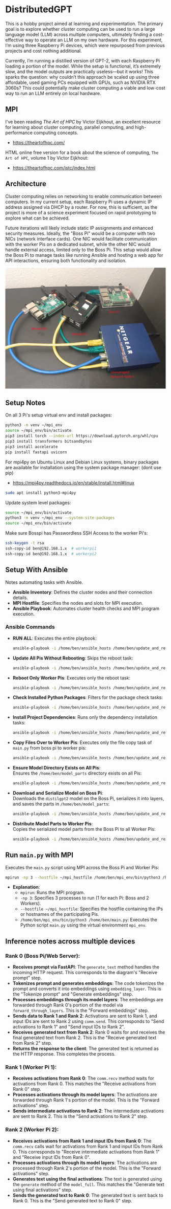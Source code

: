 # DistributedGPT

This is a hobby project aimed at learning and experimentation. The primary goal is to explore whether cluster computing can be used to run a large language model (LLM) across multiple computers, ultimately finding a cost-effective way to operate an LLM on my own hardware. For this experiment, I’m using three Raspberry Pi devices, which were repurposed from previous projects and cost nothing additional. 

Currently, I’m running a distilled version of GPT-2, with each Raspberry Pi loading a portion of the model. While the setup is functional, it’s extremely slow, and the model outputs are practically useless—but it works! This sparks the question: why couldn’t this approach be scaled up using three affordable, used gaming PCs equipped with GPUs, such as NVIDIA RTX 3060s? This could potentially make cluster computing a viable and low-cost way to run an LLM entirely on local hardware.

## MPI

I've been reading *The Art of HPC* by Victor Eijkhout, an excellent resource for learning about cluster computing, parallel computing, and high-performance computing concepts.
* https://theartofhpc.com/

HTML online free version for a book about the science of computing, `The Art of HPC`, volume 1 by Victor Eijkhout:
* https://theartofhpc.com/istc/index.html

## Architecture
Cluster computing relies on networking to enable communication between computers. In my current setup, each Raspberry Pi uses a dynamic IP address assigned via DHCP by a router. For now, this is sufficient, as the project is more of a science experiment focused on rapid prototyping to explore what can be achieved. 

Future iterations will likely include static IP assignments and enhanced security measures. Ideally, the "Boss Pi" would be a computer with two NICs (network interface cards). One NIC would facilitate communication with the worker Pis on a dedicated subnet, while the other NIC would handle external access, limited only to the Boss Pi. This setup would allow the Boss Pi to manage tasks like running Ansible and hosting a web app for API interactions, ensuring both functionality and isolation.

![architecture](images/arch.jpg)

## Setup Notes

On all 3 Pi's setup virtual env and install packages:
```bash
python3 -m venv ~/mpi_env
source ~/mpi_env/bin/activate
pip3 install torch --index-url https://download.pytorch.org/whl/cpu
pip3 install transformers bitsandbytes
pip3 install accelerate
pip install fastapi uvicorn
```

For mpi4py on Ubuntu Linux and Debian Linux systems, binary packages are available for installation using the system package manager: (dont use pip)
* https://mpi4py.readthedocs.io/en/stable/install.html#linux
```bash
sudo apt install python3-mpi4py
```

Update system level packages:
```bash
source ~/mpi_env/bin/activate
python3 -m venv ~/mpi_env --system-site-packages
source ~/mpi_env/bin/activate
```

Make sure Bosspi has Passwordless SSH Access to the worker Pi's:
```bash
ssh-keygen -t rsa
ssh-copy-id ben@192.168.1.x  # workerpi1
ssh-copy-id ben@192.168.1.x  # workerpi2
```

## Setup With Ansible
Notes automating tasks with Ansible.

- **Ansible Inventory**: Defines the cluster nodes and their connection details.
- **MPI Hostfile**: Specifies the nodes and slots for MPI execution.
- **Ansible Playbook**: Automates cluster health checks and MPI program execution.

### Ansible Commands

- **RUN ALL**: 
  Executes the entire playbook:
  ```bash
  ansible-playbook -i /home/ben/ansible_hosts /home/ben/update_and_reboot_pis_workflow.yml -vv
  ```

- **Update All Pis Without Rebooting**: 
  Skips the reboot task:
  ```bash
  ansible-playbook -i /home/ben/ansible_hosts /home/ben/update_and_reboot_pis_workflow.yml --skip-tags "reboot" -vv
  ```

- **Reboot Only Worker Pis**: 
  Executes only the reboot task:
  ```bash
  ansible-playbook -i /home/ben/ansible_hosts /home/ben/update_and_reboot_pis_workflow.yml --tags "reboot" -vv
  ```

- **Check Installed Python Packages**: 
  Filters for the package check tasks:
  ```bash
  ansible-playbook -i /home/ben/ansible_hosts /home/ben/update_and_reboot_pis_workflow.yml --tags "check_packages" -vv
  ```

- **Install Project Dependencies**: 
  Runs only the dependency installation tasks:
  ```bash
  ansible-playbook -i /home/ben/ansible_hosts /home/ben/update_and_reboot_pis_workflow.yml --tags "install_dependencies" -vv
  ```

- **Copy Files Over to Worker Pis**: 
  Executes only the file copy task of `main.py` from boss pi to worker pis:
  ```bash
  ansible-playbook -i /home/ben/ansible_hosts /home/ben/update_and_reboot_pis_workflow.yml --tags "copy_mainpy_to_workers" -vv
  ```

- **Ensure Model Directory Exists on All Pis**:  
  Ensures the `/home/ben/model_parts` directory exists on all Pis:
  ```bash
  ansible-playbook -i /home/ben/ansible_hosts /home/ben/update_and_reboot_pis_workflow.yml --tags "ensure_model_dir" -vv
  ```

- **Download and Serialize Model on Boss Pi**:  
  Downloads the `distilgpt2` model on the Boss Pi, serializes it into layers, and saves the parts in `/home/ben/model_parts`:
  ```bash
  ansible-playbook -i /home/ben/ansible_hosts /home/ben/update_and_reboot_pis_workflow.yml --tags "download_new_model_on_boss" -vv
  ```

- **Distribute Model Parts to Worker Pis**:  
  Copies the serialized model parts from the Boss Pi to all Worker Pis:
  ```bash
  ansible-playbook -i /home/ben/ansible_hosts /home/ben/update_and_reboot_pis_workflow.yml --tags "distribute_new_model_to_workers" -vv
  ```

## **Run `main.py` with MPI** 
Executes the `main.py` script using MPI across the Boss Pi and Worker Pis:
```bash
mpirun -np 3 --hostfile ~/mpi_hostfile /home/ben/mpi_env/bin/python3 /home/ben/main.py
```
- **Explanation**:
  - `mpirun`: Runs the MPI program.
  - `-np 3`: Specifies 3 processes to run (1 for each Pi: Boss and 2 Workers).
  - `--hostfile ~/mpi_hostfile`: Specifies the hostfile containing the IPs or hostnames of the participating Pis.
  - `/home/ben/mpi_env/bin/python3 /home/ben/main.py`: Executes the Python script `main.py` using the virtual environment `mpi_env`.


## Inference notes across multiple devices

### **Rank 0 (Boss Pi/Web Server):**
- **Receives prompt via FastAPI**: The `generate_text` method handles the incoming HTTP request. This corresponds to the diagram's "Receive prompt" step.
- **Tokenizes prompt and generates embeddings**: The code tokenizes the prompt and converts it into embeddings using `embedding_layer`. This is the "Tokenize prompt" and "Generate embeddings" step.
- **Processes embeddings through its model layers**: The embeddings are forwarded through Rank 0's portion of the model via `forward_through_layers`. This is the "Forward embeddings" step.
- **Sends data to Rank 1 and Rank 2**: Activations are sent to Rank 1, and input IDs are sent to Rank 2 using `comm.send`. This corresponds to "Send activations to Rank 1" and "Send input IDs to Rank 2".
- **Receives generated text from Rank 2**: Rank 0 waits for and receives the final generated text from Rank 2. This is the "Receive generated text from Rank 2" step.
- **Returns the response to the client**: The generated text is returned as the HTTP response. This completes the process.

### **Rank 1 (Worker Pi 1):**
- **Receives activations from Rank 0**: The `comm.recv` method waits for activations from Rank 0. This matches the "Receive activations from Rank 0" step.
- **Processes activations through its model layers**: The activations are forwarded through Rank 1's portion of the model. This is the "Forward activations" step.
- **Sends intermediate activations to Rank 2**: The intermediate activations are sent to Rank 2. This is the "Send activations to Rank 2" step.

### **Rank 2 (Worker Pi 2):**
- **Receives activations from Rank 1 and input IDs from Rank 0**: The `comm.recv` calls wait for activations from Rank 1 and input IDs from Rank 0. This corresponds to "Receive intermediate activations from Rank 1" and "Receive input IDs from Rank 0".
- **Processes activations through its model layers**: The activations are processed through Rank 2's portion of the model. This is the "Forward activations" step.
- **Generates text using the final activations**: The text is generated using the `generate` method of the `model_full`. This matches the "Generate text using final activations" step.
- **Sends the generated text to Rank 0**: The generated text is sent back to Rank 0. This is the "Send generated text to Rank 0" step.

